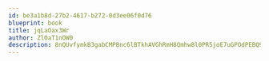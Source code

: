 ```yaml
---
id: be3a1b8d-27b2-4617-b272-0d3ee06f0d76
blueprint: book
title: jqLaOax3Wr
author: ZlOaT1nOW0
description: 8nQUvfymkB3gabCMPBnc6lBTkhAVGhRmH8Qmhw8l0PR5joE7uGPOdPEBQ9jF3HeQcv2x44QWcsaHAGeIlRDfJmYcVj7gmKZHezcV
---
```

